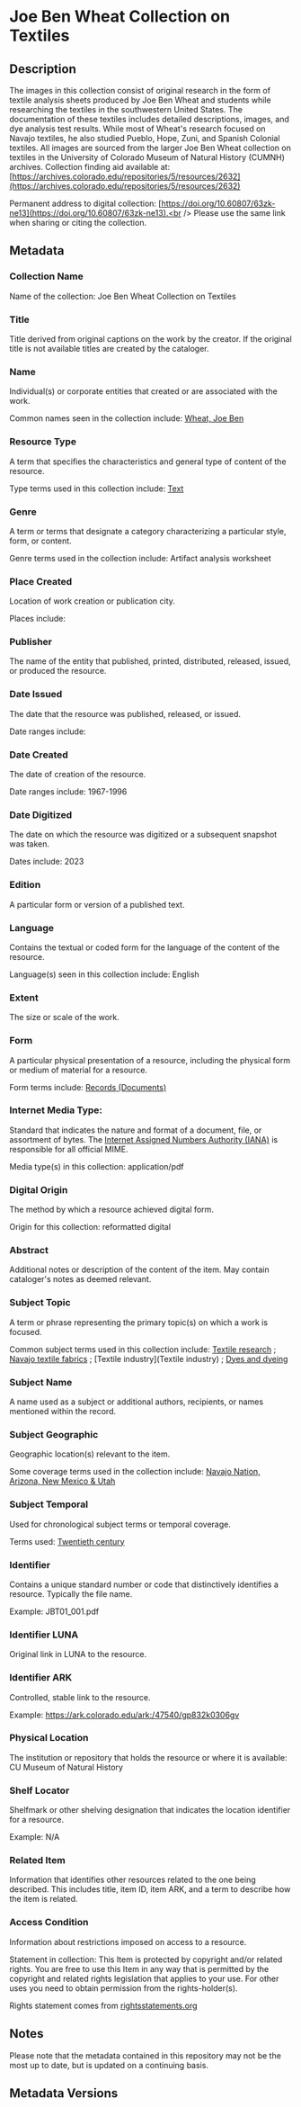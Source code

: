 # Joe Ben Wheat Collection on Textiles
## Description
The images in this collection consist of original research in the form of textile analysis sheets produced by Joe Ben Wheat and students while researching the textiles in the southwestern United States. The documentation of these textiles includes detailed descriptions, images, and dye analysis test results. While most of Wheat's research focused on Navajo textiles, he also studied Pueblo, Hope, Zuni, and Spanish Colonial textiles. All images are sourced from the larger Joe Ben Wheat collection on textiles in the University of Colorado Museum of Natural History (CUMNH) archives. Collection finding aid available at: [https://archives.colorado.edu/repositories/5/resources/2632](https://archives.colorado.edu/repositories/5/resources/2632)


Permanent address to digital collection: [https://doi.org/10.60807/63zk-ne13](https://doi.org/10.60807/63zk-ne13).<br /> 
Please use the same link when sharing or citing the collection.
## Metadata
### Collection Name
Name of the collection: Joe Ben Wheat Collection on Textiles
### Title
Title derived from original captions on the work by the creator. If the original title is not available titles are created by the cataloger.

### Name
Individual(s) or corporate entities that created or are associated with the work. 

Common names seen in the collection include: [Wheat, Joe Ben](http://id.loc.gov/authorities/names/n86818999)

### Resource Type
A term that specifies the characteristics and general type of content of the resource. 

Type terms used in this collection include: [Text](http://id.loc.gov/vocabulary/resourceTypes/txt)

### Genre
A term or terms that designate a category characterizing a particular style, form, or content. 

Genre terms used in the collection include: Artifact analysis worksheet

### Place Created
Location of work creation or publication city. 

Places include:

### Publisher
The name of the entity that published, printed, distributed, released, issued, or produced the resource.

### Date Issued
The date that the resource was published, released, or issued. 

Date ranges include:

### Date Created
The date of creation of the resource. 

Date ranges include: 1967-1996

### Date Digitized
The date on which the resource was digitized or a subsequent snapshot was taken. 

Dates include: 2023

### Edition
A particular form or version of a published text.

### Language
Contains the textual or coded form for the language of the content of the resource. 

Language(s) seen in this collection include: English

### Extent
The size or scale of the work.

### Form
A particular physical presentation of a resource, including the physical form or medium of material for a resource. 

Form terms include: [Records (Documents)](http://id.loc.gov/authorities/genreForms/gf2014026163)

### Internet Media Type: 
Standard that indicates the nature and format of a document, file, or assortment of bytes. The [Internet Assigned Numbers Authority (IANA)](https://www.iana.org/assignments/media-types/media-types.xhtml) is responsible for all official MIME. 

Media type(s) in this collection: application/pdf

### Digital Origin
The method by which a resource achieved digital form.

 Origin for this collection: reformatted digital

### Abstract
Additional notes or description of the content of the item. May contain cataloger's notes as deemed relevant.

### Subject Topic
A term or phrase representing the primary topic(s) on which a work is focused. 

Common subject terms used in this collection include: [Textile research](https://lccn.loc.gov/sh85134390) ; [Navajo textile fabrics](https://lccn.loc.gov/sh85090349) ; [Textile industry](Textile industry) ; [Dyes and dyeing](https://lccn.loc.gov/sh85040281)

### Subject Name
A name used as a subject or additional authors, recipients, or names mentioned within the record.

### Subject Geographic
Geographic location(s) relevant to the item. 

Some coverage terms used in the collection include: [Navajo Nation, Arizona, New Mexico & Utah](https://lccn.loc.gov/no97004282)
### Subject Temporal
Used for chronological subject terms or temporal coverage. 

Terms used: [Twentieth century](https://lccn.loc.gov/sh85139020)


### Identifier
Contains a unique standard number or code that distinctively identifies a resource. Typically the file name. 

Example: JBT01_001.pdf
### Identifier LUNA	
Original link in LUNA to the resource. 
### Identifier ARK
Controlled, stable link to the resource. 

Example: https://ark.colorado.edu/ark:/47540/gp832k0306gv

### Physical Location
The institution or repository that holds the resource or where it is available: CU Museum of Natural History

### Shelf Locator
Shelfmark or other shelving designation that indicates the location identifier for a resource. 

Example: N/A

### Related Item
Information that identifies other resources related to the one being described. This includes title, item ID, item ARK, and a term to describe how the item is related.

### Access Condition
Information about restrictions imposed on access to a resource.

Statement in collection: This Item is protected by copyright and/or related rights. You are free to use this Item in any way that is permitted by the copyright and related rights legislation that applies to your use. For other uses you need to obtain permission from the rights-holder(s).

Rights statement comes from [rightsstatements.org](https://rightsstatements.org/page/1.0/?language=en)
## Notes
Please note that the metadata contained in this repository may not be the most up to date, but is updated on a continuing basis.

## Metadata Versions
